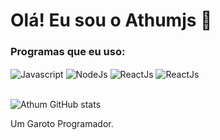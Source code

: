 # Olá! Eu sou o Athumjs 👋

### Programas que eu uso:

<div style="display: inline_block">
    <img align="center" alt="Javascript" src="https://img.shields.io/badge/JavaScript-F7DF1E?style=for-the-badge&logo=javascript&logoColor=black"/>
    <img align="center" alt="NodeJs" src="https://img.shields.io/badge/Node.js-43853D?style=for-the-badge&logo=node.js&logoColor=white"/>
    <img align="center" alt="ReactJs" src="https://img.shields.io/badge/React-20232A?style=for-the-badge&logo=react&logoColor=61DAFB"/>
    <img align="center" alt="ReactJs" src="https://img.shields.io/badge/TypeScript-007ACC?style=for-the-badge&logo=typescript&logoColor=white"/>
</div>
<br>

![Athum GitHub stats](https://github-readme-stats.vercel.app/api?username=AthumJs&show_icons=true&theme=onedark)

Um Garoto Programador.
